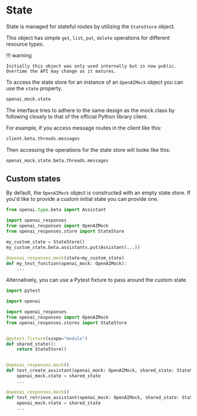 # State

State is managed for stateful routes by utilizing the `StateStore` object.

This object has simple `get`, `list`, `put`, `delete` operations for different resource types.

!!! warning

    Initially this object was only used internally but is now public. Overtime the API may change as it matures.

To access the state store for an instance of an `OpenAIMock` object you can use the `state` property.

```python linenums="1"
openai_mock.state
```

The interface tries to adhere to the same design as the mock class by following closely to that of the official Python library client.

For example, if you access message routes in the client like this:

```python linenums="1"
client.beta.threads.messages
```

Then accessing the operations for the state store will looke like this:

```python linenums="1"
openai_mock.state.beta.threads.messages
```

## Custom states

By default, the `OpenAIMock` object is constructed with an empty state store. If you'd like to provide a custom initial state you can provide one.

```python linenums="1"
from openai.type.beta import Assistant

import openai_responses
from openai_responses import OpenAIMock
from openai_responses.store import StateStore

my_custom_state = StateStore()
my_custom_state.beta.assistants.put(Assistant(...))

@openai_responses.mock(state=my_custom_state)
def my_test_function(openai_mock: OpenAIMock):
    ...
```

Alternatively, you can use a Pytest fixture to pass around the custom state.

```python linenums="1"
import pytest

import openai

import openai_responses
from openai_responses import OpenAIMock
from openai_responses.stores import StateStore


@pytest.fixture(scope="module")
def shared_state():
    return StateStore()


@openai_responses.mock()
def test_create_assistant(openai_mock: OpenAIMock, shared_state: StateStore):
    openai_mock.state = shared_state
    ...

@openai_responses.mock()
def test_retrieve_assistant(openai_mock: OpenAIMock, shared_state: StateStore):
    openai_mock.state = shared_state
    ...
```

